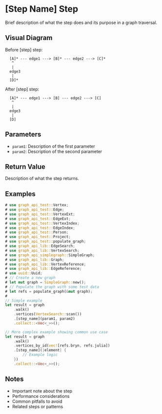 # [Step Name] Step

Brief description of what the step does and its purpose in a graph traversal.

## Visual Diagram

Before [step] step:
```text
  [A]* --- edge1 ---> [B]* --- edge2 ---> [C]*  
   ^                                         
   |                                         
  edge3                                       
   |                                         
  [D]*                                        
```

After [step] step:
```text
  [A]* --- edge1 ---> [B] --- edge2 ---> [C]  
   ^                                         
   |                                         
  edge3                                       
   |                                         
  [D]                                        
```

## Parameters

- `param1`: Description of the first parameter
- `param2`: Description of the second parameter

## Return Value

Description of what the step returns.

## Examples

```rust
# use graph_api_test::Vertex;
# use graph_api_test::Edge;
# use graph_api_test::VertexExt;
# use graph_api_test::EdgeExt;
# use graph_api_test::VertexIndex;
# use graph_api_test::EdgeIndex;
# use graph_api_test::Person;
# use graph_api_test::Project;
# use graph_api_test::populate_graph;
# use graph_api_lib::EdgeSearch;
# use graph_api_lib::VertexSearch;
# use graph_api_simplegraph::SimpleGraph;
# use graph_api_lib::Graph;
# use graph_api_lib::VertexReference;
# use graph_api_lib::EdgeReference;
# use uuid::Uuid;
# // Create a new graph
# let mut graph = SimpleGraph::new();
# // Populate the graph with some test data
# let refs = populate_graph(&mut graph);
# 
// Simple example
let result = graph
    .walk()
    .vertices(VertexSearch::scan())
    .[step_name](param1, param2)
    .collect::<Vec<_>>();

// More complex example showing common use case
let result = graph
    .walk()
    .vertices_by_id(vec![refs.bryn, refs.julia])
    .[step_name](|element| {
        // Example logic
    })
    .collect::<Vec<_>>();
```

## Notes

- Important note about the step
- Performance considerations
- Common pitfalls to avoid
- Related steps or patterns